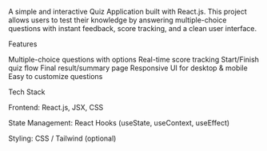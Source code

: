 A simple and interactive Quiz Application built with React.js.
This project allows users to test their knowledge by answering multiple-choice questions with instant feedback, score tracking, and a clean user interface.

Features

Multiple-choice questions with options
Real-time score tracking
Start/Finish quiz flow
Final result/summary page
Responsive UI for desktop & mobile
Easy to customize questions

Tech Stack

Frontend: React.js, JSX, CSS

State Management: React Hooks (useState, useContext, useEffect)

Styling: CSS / Tailwind (optional)

